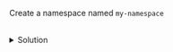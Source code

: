 Create a namespace named `my-namespace`

<br>
<details><summary>Solution</summary>
<br>

```
k create ns my-namespace
```{{exec}}


</details>